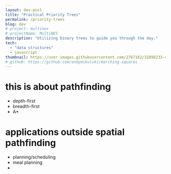 ```yaml
---
layout: dev-post
title: "Practical Priority Trees"
permalink: /priority-trees
blog: dev
# project: multines
# projectName: MultiNES
description: "Utilizing binary trees to guide you through the day."
tech:
  - "data structures"
  - javascript
thumbnail: https://user-images.githubusercontent.com/2767162/32898233-cf8b05ce-caa4-11e7-9458-e4ff777277d6.png
# github: https://github.com/andymikulski/marching-squares
---
```


# this is about pathfinding

- depth-first
- breadth-first
- A*

# applications outside spatial pathfinding

- planning/scheduling
- meal planning
-